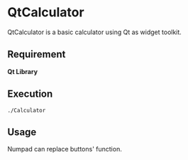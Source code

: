 # QtCalculator
QtCalculator is a basic calculator using Qt as widget toolkit.
## Requirement
**Qt Library**

## Execution
```shell
./Calculator
```

## Usage
Numpad can replace buttons' function.
